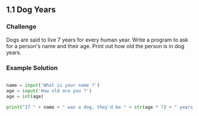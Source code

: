 ## 1.1 Dog Years

### Challenge

Dogs are said to live 7 years for every human year. Write a program to ask for a
person's name and their age. Print out how old the person is in dog years.


### Example Solution

```python

name = input('What is your name ?')
age = input('How old are you ?')
age = int(age)

print("If " + name + " was a dog, they'd be " + str(age * 7) + " years old")

```

